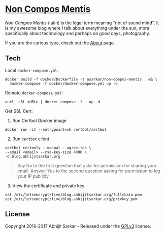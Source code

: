 # [Non Compos Mentis](https://blog.abhijitsarkar.org)

*Non Compos Mentis* (latin) is the legal term meaning "not of sound mind". It is my awesome blog where I talk about everything under the sun, more specifically about technology and perhaps on good days, photography.

If you are the curious type, check out the [About](site/about.md) page.

## Tech
Local `docker-compose.yml`:
```
docker build -f docker/Dockerfile -t asarkar/non-compos-mentis . && \
  docker-compose -f docker/docker-compose.yml up -d
```

Remote `docker-compose.yml`:
```
curl -sSL <URL> | docker-compose -f - up -d
```

Get SSL Cert:

1. Run Certbot Docker image
```
docker run -it --entrypoint=sh certbot/certbot
```

2. Run `certbot` client
```
certbot certonly --manual --agree-tos \
--email <email> --rsa-key-size 4096 \
-d blog.abhijitsarkar.org
```
> Say No to the first question that asks for permission for sharing your email. Answer Yes to the second question asking for permission to log your IP publicly.

3. View the certificate and private key
```
cat /etc/letsencrypt/live/blog.abhijitsarkar.org/fullchain.pem
cat /etc/letsencrypt/live/blog.abhijitsarkar.org/privkey.pem
```
## License

Copyright 2016-2017 Abhijit Sarkar - Released under the [GPLv3](LICENSE) license.
